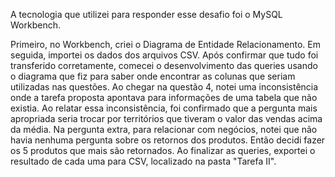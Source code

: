 A tecnologia que utilizei para responder esse desafio foi o MySQL Workbench.

Primeiro, no Workbench, criei o Diagrama de Entidade Relacionamento. Em seguida, importei os dados dos arquivos CSV. Após confirmar que tudo foi transferido corretamente, comecei o desenvolvimento das queries usando o diagrama que fiz para saber onde encontrar as colunas que seriam utilizadas nas questões. Ao chegar na questão 4, notei uma inconsistência onde a tarefa proposta apontava para informações de uma tabela que não existia. Ao relatar essa inconsistência, foi confirmado que a pergunta mais apropriada seria trocar por territórios que tiveram o valor das vendas acima da média. Na pergunta extra, para relacionar com negócios, notei que não havia nenhuma pergunta sobre os retornos dos produtos. Então decidi fazer os 5 produtos que mais são retornados. Ao finalizar as queries, exportei o resultado de cada uma para CSV, localizado na pasta "Tarefa II".